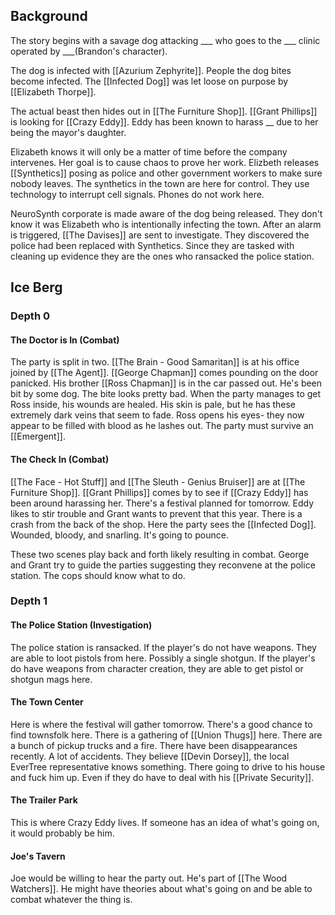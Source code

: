 ## Background
The story begins with a savage dog attacking ___ who goes to the ___ clinic operated by ___(Brandon's character).

The dog is infected with [[Azurium Zephyrite]]. People the dog bites become infected. The [[Infected Dog]] was let loose on purpose by [[Elizabeth Thorpe]].

The actual beast then hides out in [[The Furniture Shop]]. [[Grant Phillips]] is looking for [[Crazy Eddy]]. Eddy has been known to harass __ due to her being the mayor's daughter.

Elizabeth knows it will only be a matter of time before the company intervenes. Her goal is to cause chaos to prove her work. Elizbeth releases [[Synthetics]] posing as police and other government workers to make sure nobody leaves. The synthetics in the town are here for control. They use technology to interrupt cell signals. Phones do not work here.

NeuroSynth corporate is made aware of the dog being released. They don't know it was Elizabeth who is intentionally infecting the town. After an alarm is triggered, [[The Davises]] are sent to investigate. They discovered the police had been replaced with Synthetics. Since they are tasked with cleaning up evidence they are the ones who ransacked the police station.

## Ice Berg
### Depth 0
#### The Doctor is In (Combat)
The party is split in two. [[The Brain - Good Samaritan]] is at his office joined by [[The Agent]]. [[George Chapman]] comes pounding on the door panicked. His brother [[Ross Chapman]] is in the car passed out. He's been bit by some dog. The bite looks pretty bad. When the party manages to get Ross inside, his wounds are healed. His skin is pale, but he has these extremely dark veins that seem to fade. Ross opens his eyes- they now appear to be filled with blood as he lashes out. The party must survive an [[Emergent]].
#### The Check In (Combat)
[[The Face - Hot Stuff]] and [[The Sleuth - Genius Bruiser]] are at [[The Furniture Shop]]. [[Grant Phillips]] comes by to see if [[Crazy Eddy]] has been around harassing her. There's a festival planned for tomorrow. Eddy likes to stir trouble and Grant wants to prevent that this year. There is a crash from the back of the shop. Here the party sees the [[Infected Dog]]. Wounded, bloody, and snarling. It's going to pounce.

These two scenes play back and forth likely resulting in combat. George and Grant try to guide the parties suggesting they reconvene at the police station. The cops should know what to do.

### Depth 1
#### The Police Station (Investigation)
The police station is ransacked. If the player's do not have weapons. They are able to loot pistols from here. Possibly a single shotgun. If the player's do have weapons from character creation, they are able to get pistol or shotgun mags here.
#### The Town Center
Here is where the festival will gather tomorrow. There's a good chance to find townsfolk here. There is a gathering of [[Union Thugs]] here. There are a bunch of pickup trucks and a fire. There have been disappearances recently. A lot of accidents. They believe [[Devin Dorsey]], the local EverTree representative knows something. There going to drive to his house and fuck him up. Even if they do have to deal with his [[Private Security]].
#### The Trailer Park
This is where Crazy Eddy lives. If someone has an idea of what's going on, it would probably be him.
#### Joe's Tavern
Joe would be willing to hear the party out. He's part of [[The Wood Watchers]]. He might have theories about what's going on and be able to combat whatever the thing is.